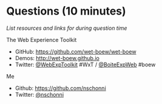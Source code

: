 # Questions (10 minutes)

_List resources and links for during question time_

The Web Experience Toolkit
- GitHub: https://github.com/wet-boew/wet-boew
- Demos: http://wet-boew.github.io
- Twitter: [@WebExpToolkit](https://twitter.com/webexptoolkit) #WxT / [@BoiteExpWeb](https://twitter.com/BoiteExpWeb) #boew

Me
- Github: https://github.com/nschonni
- Twitter: [@nschonni](https://twitter.com/nschonni)
